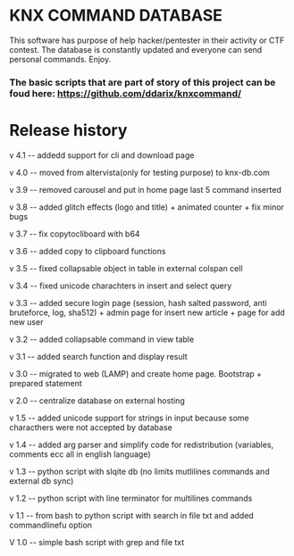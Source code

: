 # KNX COMMAND DATABASE

This software has purpose of help hacker/pentester in their activity or CTF contest.
The database is constantly updated and everyone can send personal commands.
Enjoy.

### The basic scripts that are part of story of this project can be foud here: https://github.com/ddarix/knxcommand/

# Release history

v 4.1 -- addedd support for cli and download page

v 4.0 -- moved from altervista(only for testing purpose) to knx-db.com

v 3.9 -- removed carousel and put in home page last 5 command inserted 

v 3.8 -- added glitch effects (logo and title) + animated counter +  fix minor bugs

v 3.7 -- fix copytocliboard with b64

v 3.6 -- added copy to clipboard functions

v 3.5 -- fixed collapsable object in table in external colspan cell

v 3.4 -- fixed unicode charachters in insert and select query

v 3.3 -- added secure login page (session, hash salted password, anti bruteforce, log, sha512) + admin page for insert new article + page for add new user

v 3.2 -- added collapsable command in view table

v 3.1 -- added search function and display result

v 3.0 -- migrated to web (LAMP) and create home page. Bootstrap + prepared statement

v 2.0 -- centralize database on external hosting

v 1.5 -- added unicode support for strings in input because some characthers were not accepted by database

v 1.4 -- added arg parser and simplify code for redistribution (variables, comments ecc all in english language)

v 1.3 -- python script with slqite db (no limits mutlilines commands and external db sync)

v 1.2 -- python script with line terminator for multilines commands

v 1.1 -- from bash to python script with search in file txt and added commandlinefu option

V 1.0 -- simple bash script with grep and file txt


